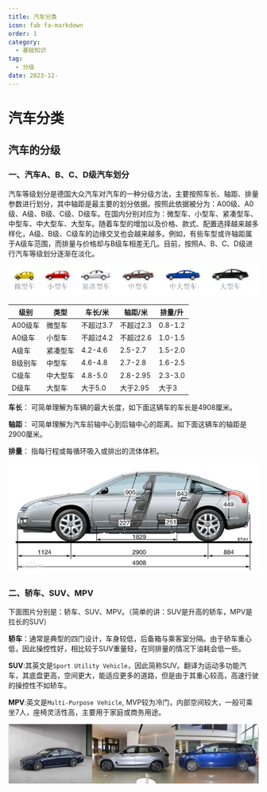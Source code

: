 ```yaml
---
title: 汽车分类
icon: fab fa-markdown
order: 1
category:
  - 基础知识
tag:
  - 分级
date: 2023-12-
---
```




# 汽车分类



## 汽车的分级

### 一、汽车A、B、C、D级汽车划分

汽车等级划分是德国大众汽车对汽车的一种分级方法，主要按照车长、轴距、排量参数进行划分，其中轴距是最主要的划分依据。按照此依据被分为：A00级、A0级、A级、B级、C级、D级车。在国内分别对应为：微型车、小型车、紧凑型车、中型车、中大型车、大型车。随着车型的增加以及价格、款式、配置选择越来越多样化，A级、B级、C级车的边缘交叉也会越来越多。例如，有些车型或许轴距属于A级车范围，而排量与价格却与B级车相差无几。目前，按照A、B、C、D级进行汽车等级划分逐渐在淡化。

![](./images/汽车分类/1.jpg)

| 级别    | 类型   | 车长/米    | 轴距/米     | 排量/升    |
| ----- | ---- | ------- | -------- | ------- |
| A00级车 | 微型车  | 不超过3.7  | 不超过2.3   | 0.8-1.2 |
| A0级车  | 小型车  | 不超过4.2  | 不超过2.6   | 1.0-1.5 |
| A级车   | 紧凑型车 | 4.2-4.6 | 2.5-2.7  | 1.5-2.0 |
| B级别车  | 中型车  | 4.6-4.8 | 2.7-2.8  | 1.6-2.5 |
| C级车   | 中大型车 | 4.8-5.0 | 2.8-2.95 | 2.3-3.0 |
| D级车   | 大型车  | 大于5.0   | 大于2.95   | 大于3     |

__车长__： 可简单理解为车辆的最大长度，如下面这辆车的车长是4908厘米。

__轴距__： 可简单理解为汽车前轴中心到后轴中心的距离。如下面这辆车的轴距是2900厘米。

__排量__： 指每行程或每循环吸入或排出的流体体积。

![](./images/汽车分类/2.jpg)

### 二、轿车、SUV、MPV

下面图片分别是：轿车、SUV、MPV。（简单的讲：SUV是升高的轿车，MPV是拉长的SUV）

__轿车__：通常是典型的四门设计，车身较低，后备箱与乘客室分隔。由于轿车重心低，因此操控性好，相比较于SUV重量轻，在同排量的情况下油耗会低一些。

__SUV__:其英文是`Sport Utility Vehicle`，因此简称SUV。翻译为运动多功能汽车，其底盘更高，空间更大，能适应更多的道路，但是由于其重心较高，高速行驶的操控性不如轿车。

__MPV__:英文是`Multi-Purpose Vehicle`, MVP较为冷门，内部空间较大，一般可乘坐7人，座椅灵活性高，主要用于家庭或商务用途。

![](./images/汽车分类/3.png)

